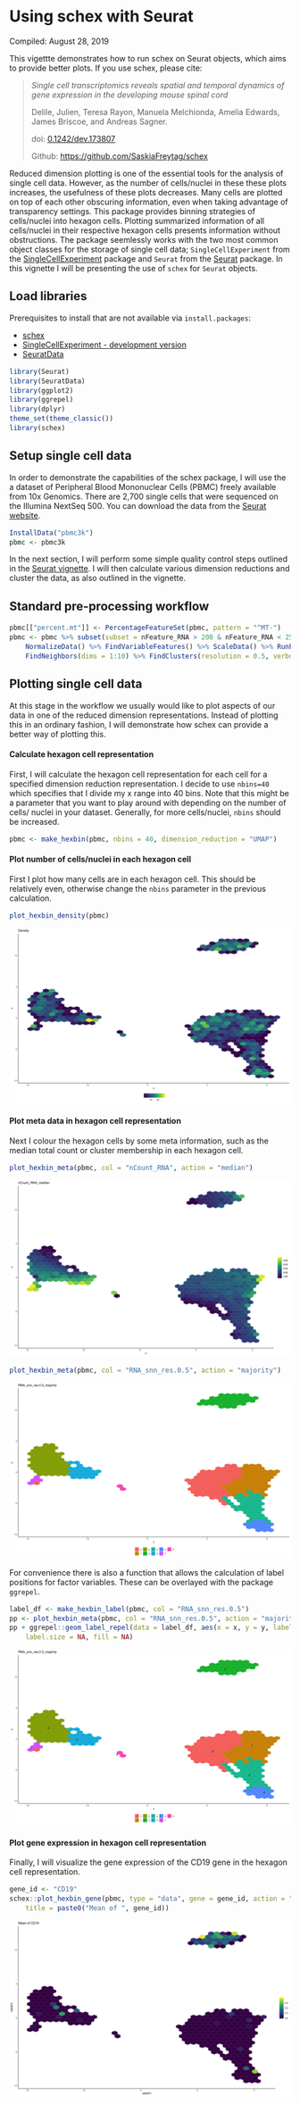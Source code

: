 Using schex with Seurat
================
Compiled: August 28, 2019

This vigettte demonstrates how to run schex on Seurat objects, which aims to provide better plots. If you use schex, please cite:

> *Single cell transcriptomics reveals spatial and temporal dynamics of gene expression in the developing mouse spinal cord*
>
> Delile, Julien, Teresa Rayon, Manuela Melchionda, Amelia Edwards, James Briscoe, and Andreas Sagner.
>
> doi: [0.1242/dev.173807](https://doi.org/0.1242/dev.173807)
>
> Github: <https://github.com/SaskiaFreytag/schex>

Reduced dimension plotting is one of the essential tools for the analysis of single cell data. However, as the number of cells/nuclei in these these plots increases, the usefulness of these plots decreases. Many cells are plotted on top of each other obscuring information, even when taking advantage of transparency settings. This package provides binning strategies of cells/nuclei into hexagon cells. Plotting summarized information of all cells/nuclei in their respective hexagon cells presents information without obstructions. The package seemlessly works with the two most common object classes for the storage of single cell data; `SingleCellExperiment` from the [SingleCellExperiment](https://bioconductor.org/packages/3.9/bioc/html/SingleCellExperiment.html) package and `Seurat` from the [Seurat](https://satijalab.org/seurat/) package. In this vignette I will be presenting the use of `schex` for `Seurat` objects.

Load libraries
--------------

Prerequisites to install that are not available via `install.packages`:

-   [schex](https://github.com/SaskiaFreytag/schex)
-   [SingleCellExperiment - development version](https://bioconductor.org/packages/devel/bioc/html/SingleCellExperiment.html)
-   [SeuratData](https://github.com/satijalab/seurat-data)

``` r
library(Seurat)
library(SeuratData)
library(ggplot2)
library(ggrepel)
library(dplyr)
theme_set(theme_classic())
library(schex)
```

Setup single cell data
----------------------

In order to demonstrate the capabilities of the schex package, I will use the a dataset of Peripheral Blood Mononuclear Cells (PBMC) freely available from 10x Genomics. There are 2,700 single cells that were sequenced on the Illumina NextSeq 500. You can download the data from the [Seurat website](https://s3-us-west-2.amazonaws.com/10x.files/samples/cell/pbmc3k/pbmc3k_filtered_gene_bc_matrices.tar.gz).

``` r
InstallData("pbmc3k")
pbmc <- pbmc3k
```

In the next section, I will perform some simple quality control steps outlined in the [Seurat vignette](https://satijalab.org/seurat/v3.0/pbmc3k_tutorial.html). I will then calculate various dimension reductions and cluster the data, as also outlined in the vignette.

Standard pre-processing workflow
--------------------------------

``` r
pbmc[["percent.mt"]] <- PercentageFeatureSet(pbmc, pattern = "^MT-")
pbmc <- pbmc %>% subset(subset = nFeature_RNA > 200 & nFeature_RNA < 2500 & percent.mt < 5) %>% 
    NormalizeData() %>% FindVariableFeatures() %>% ScaleData() %>% RunPCA(verbose = FALSE) %>% RunUMAP(dims = 1:10) %>% 
    FindNeighbors(dims = 1:10) %>% FindClusters(resolution = 0.5, verbose = FALSE)
```

Plotting single cell data
-------------------------

At this stage in the workflow we usually would like to plot aspects of our data in one of the reduced dimension representations. Instead of plotting this in an ordinary fashion, I will demonstrate how schex can provide a better way of plotting this.

#### Calculate hexagon cell representation

First, I will calculate the hexagon cell representation for each cell for a specified dimension reduction representation. I decide to use `nbins=40` which specifies that I divide my x range into 40 bins. Note that this might be a parameter that you want to play around with depending on the number of cells/ nuclei in your dataset. Generally, for more cells/nuclei, `nbins` should be increased.

``` r
pbmc <- make_hexbin(pbmc, nbins = 40, dimension_reduction = "UMAP")
```

#### Plot number of cells/nuclei in each hexagon cell

First I plot how many cells are in each hexagon cell. This should be relatively even, otherwise change the `nbins` parameter in the previous calculation.

``` r
plot_hexbin_density(pbmc)
```

![](schex_files/figure-markdown_github/plot-density-1.png)

#### Plot meta data in hexagon cell representation

Next I colour the hexagon cells by some meta information, such as the median total count or cluster membership in each hexagon cell.

``` r
plot_hexbin_meta(pbmc, col = "nCount_RNA", action = "median")
```

![](schex_files/figure-markdown_github/plot-meta-1-1.png)

``` r
plot_hexbin_meta(pbmc, col = "RNA_snn_res.0.5", action = "majority")
```

![](schex_files/figure-markdown_github/plot-meta-2-1.png)

For convenience there is also a function that allows the calculation of label positions for factor variables. These can be overlayed with the package `ggrepel`.

``` r
label_df <- make_hexbin_label(pbmc, col = "RNA_snn_res.0.5")
pp <- plot_hexbin_meta(pbmc, col = "RNA_snn_res.0.5", action = "majority")
pp + ggrepel::geom_label_repel(data = label_df, aes(x = x, y = y, label = label), colour = "black", 
    label.size = NA, fill = NA)
```

![](schex_files/figure-markdown_github/plot-meta-label-1.png)

#### Plot gene expression in hexagon cell representation

Finally, I will visualize the gene expression of the CD19 gene in the hexagon cell representation.

``` r
gene_id <- "CD19"
schex::plot_hexbin_gene(pbmc, type = "data", gene = gene_id, action = "mean", xlab = "UMAP1", ylab = "UMAP2", 
    title = paste0("Mean of ", gene_id))
```

![](schex_files/figure-markdown_github/plot-gene-1.png)
